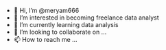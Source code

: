 - 👋 Hi, I’m @meryam666
- 👀 I’m interested in becoming freelance data analyst
- 🌱 I’m currently learning data analysis
- 💞️ I’m looking to collaborate on ...
- 📫 How to reach me ...

<!---
meryam666/meryam666 is a ✨ special ✨ repository because its `README.md` (this file) appears on your GitHub profile.
You can click the Preview link to take a look at your changes.
--->

